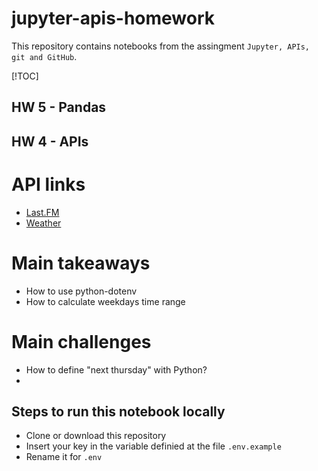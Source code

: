 # jupyter-apis-homework

This repository contains notebooks from the assingment `Jupyter, APIs, git and GitHub`.

[!TOC]

## HW 5 - Pandas

## HW 4 - APIs

# API links

* [Last.FM](https://www.last.fm/api/)
* [Weather](https://www.last.fm/api/)

# Main takeaways

- How to use python-dotenv
- How to calculate weekdays time range


# Main challenges

- How to define "next thursday" with Python?
- 


## Steps to run this notebook locally

- Clone or download this repository
- Insert your key in the variable definied at the file `.env.example`
- Rename it for `.env`
